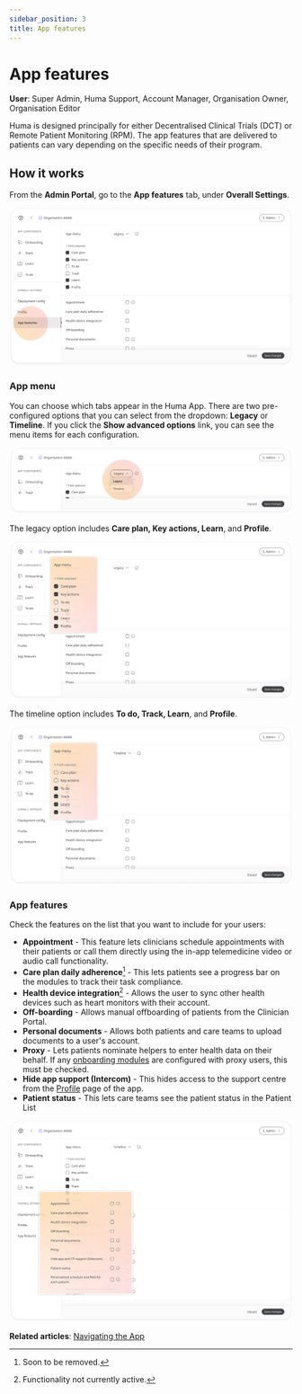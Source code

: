 ```yaml
---
sidebar_position: 3
title: App features 
---
```

# App features
**User**: Super Admin, Huma Support, Account Manager, Organisation Owner, Organisation Editor

Huma is designed principally for either Decentralised Clinical Trials (DCT) or Remote Patient Monitoring (RPM). The app features that are delivered to patients can vary depending on the specific needs of their program. 
## How it works​
From the **Admin Portal**, go to the **App features** tab, under **Overall Settings**.

![image](./assets/AppFeatures01.png)

### App menu
You can choose which tabs appear in the Huma App. There are two pre-configured options that you can select from the dropdown: **Legacy** or **Timeline**. If you click the **Show advanced options** link, you can see the menu items for each configuration. 

![image](./assets/AppFeatures02.png)

The legacy option includes **Care plan, Key actions, Learn**, and **Profile**.

![image](./assets/AppFeatures03.png)

The timeline option includes **To do, Track, Learn**, and **Profile**.

![image](./assets/AppFeatures04.png)

### App features
Check the features on the list that you want to include for your users:
- **Appointment** - This feature lets clinicians schedule appointments with their patients or call them directly using the in-app telemedicine video or audio call functionality.
- **Care plan daily adherence**[^1] - This lets patients see a progress bar on the modules to track their task compliance.
- **Health device integration**[^2] - Allows the user to sync other health devices such as heart monitors with their account.
- **Off-boarding** - Allows manual offboarding of patients from the Clinician Portal.
- **Personal documents** - Allows both patients and care teams to upload documents to a user's account.
- **Proxy** - Lets patients nominate helpers to enter health data on their behalf. If any [onboarding modules](../configuring-the-user-onboarding/onboarding-setup.md) are configured with proxy users, this must be checked.
- **Hide app support (Intercom)** - This hides access to the support centre from the [Profile](../../../huma-app/getting-started/personal-information-account-settings.md) page of the app.  
- **Patient status** - This lets care teams see the patient status in the Patient List

![image](./assets/AppFeatures05.png)

[^1]: Soon to be removed.
[^2]: Functionality not currently active.

**Related articles**: [Navigating the App](../../../huma-app/getting-started/navigating-the-app.md)
